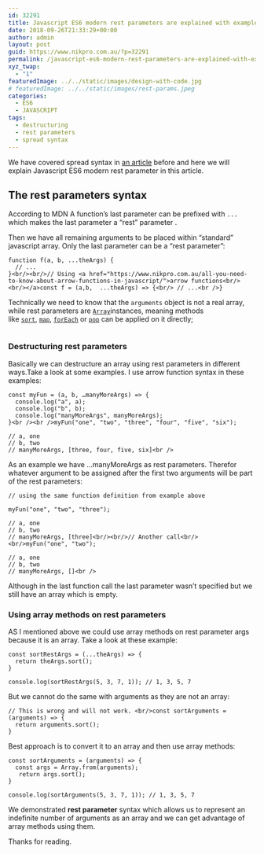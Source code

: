 ```yaml
---
id: 32291
title: Javascript ES6 modern rest parameters are explained with examples
date: 2018-09-26T21:33:29+00:00
author: admin
layout: post
guid: https://www.nikpro.com.au/?p=32291
permalink: /javascript-es6-modern-rest-parameters-are-explained-with-examples/
xyz_twap:
  - "1"
featuredImage: ../../static/images/design-with-code.jpg
# featuredImage: ../../static/images/rest-params.jpeg
categories:
  - ES6
  - JAVASCRIPT
tags:
  - destructuring
  - rest parameters
  - spread syntax
---
```


We have covered spread syntax in [an article](https://www.nikpro.com.au/what-is-spread-syntax-in-es6-and-how-to-use-it/) before and here we will explain Javascript ES6 modern rest parameter in this article.

## The rest parameters syntax

According to MDN A function&#8217;s last parameter can be prefixed with `...`  which makes the last parameter a &#8220;rest&#8221; parameter .

Then we have all remaining arguments to be placed within &#8220;standard&#8221; javascript array. Only the last parameter can be a &#8220;rest parameter&#8221;:

```
function f(a, b, ...theArgs) {
  // ...
}<br/><br/>// Using <a href="https://www.nikpro.com.au/all-you-need-to-know-about-arrow-functions-in-javascript/">arrow functions<br/><br/></a>const f = (a,b,  ...theArgs) => {<br/> // ...<br />}
```

Technically we need to know that the `arguments` object is not a real array, while rest parameters are [`Array`](https://developer.mozilla.org/en-US/docs/Web/JavaScript/Reference/Global_Objects/Array)instances, meaning methods like [`sort`](https://developer.mozilla.org/en-US/docs/Web/JavaScript/Reference/Global_Objects/Array/sort), [`map`](https://developer.mozilla.org/en-US/docs/Web/JavaScript/Reference/Global_Objects/Array/map), [`forEach`](https://developer.mozilla.org/en-US/docs/Web/JavaScript/Reference/Global_Objects/Array/forEach) or [`pop`](https://developer.mozilla.org/en-US/docs/Web/JavaScript/Reference/Global_Objects/Array/pop) can be applied on it directly;<figure class="wp-block-image">

<img src="https://www.nikpro.com.aurestprams.png" alt="" class="wp-image-32293" srcset="https://testgatsby.localrestprams.png 599w, https://testgatsby.localrestprams-300x182.png 300w" sizes="(max-width: 599px) 100vw, 599px" /> </figure>

### Destructuring rest parameters

Basically we can destructure an array using rest parameters in different ways.Take a look at some examples. I use arrow function syntax in these examples:

```
const myFun = (a, b, …manyMoreArgs) => {
  console.log("a", a);
  console.log("b", b);
  console.log("manyMoreArgs", manyMoreArgs);
}<br /><br />myFun("one", "two", "three", "four", "five", "six");

// a, one
// b, two
// manyMoreArgs, [three, four, five, six]<br />
```

As an example we have &#8230;manyMoreArgs as rest parameters. Therefor whatever argument to be assigned after the first two arguments will be part of the rest parameters:

```
// using the same function definition from example above

myFun("one", "two", "three");

// a, one
// b, two
// manyMoreArgs, [three]<br/><br/>// Another call<br/><br/>myFun("one", "two");

// a, one
// b, two
// manyMoreArgs, []<br />
```

Although in the last function call the last parameter wasn&#8217;t specified but we still have an array which is empty.

### Using array methods on rest parameters

AS I mentioned above we could use array methods on rest parameter args because it is an array. Take a look at these example:

```
const sortRestArgs = (...theArgs) => {
  return theArgs.sort();
}

console.log(sortRestArgs(5, 3, 7, 1)); // 1, 3, 5, 7
```

But we cannot do the same with arguments as they are not an array:

```
// This is wrong and will not work. <br/>const sortArguments = (arguments) => {
  return arguments.sort();
}
```

Best approach is to convert it to an array and then use array methods:

```
const sortArguments = (arguments) => {
  const args = Array.from(arguments);
   return args.sort();
}

console.log(sortArguments(5, 3, 7, 1)); // 1, 3, 5, 7
```

We demonstrated **rest parameter** syntax which allows us to represent an indefinite number of arguments as an array and we can get advantage of array methods using them.

Thanks for reading.
